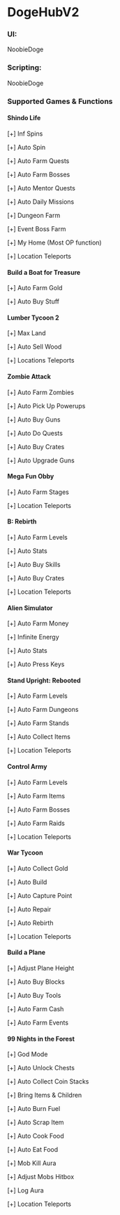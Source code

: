 # DogeHubV2

### UI:
NoobieDoge

### Scripting:
NoobieDoge

### Supported Games & Functions

#### Shindo Life
[+] Inf Spins

[+] Auto Spin

[+] Auto Farm Quests

[+] Auto Farm Bosses

[+] Auto Mentor Quests

[+] Auto Daily Missions

[+] Dungeon Farm

[+] Event Boss Farm

[+] My Home (Most OP function)

[+] Location Teleports

#### Build a Boat for Treasure
[+] Auto Farm Gold

[+] Auto Buy Stuff

#### Lumber Tycoon 2
[+] Max Land

[+] Auto Sell Wood

[+] Locations Teleports

#### Zombie Attack
[+] Auto Farm Zombies

[+] Auto Pick Up Powerups

[+] Auto Buy Guns

[+] Auto Do Quests

[+] Auto Buy Crates

[+] Auto Upgrade Guns

#### Mega Fun Obby
[+] Auto Farm Stages

[+] Location Teleports

#### B: Rebirth
[+] Auto Farm Levels

[+] Auto Stats

[+] Auto Buy Skills

[+] Auto Buy Crates

[+] Location Teleports

#### Alien Simulator
[+] Auto Farm Money

[+] Infinite Energy

[+] Auto Stats

[+] Auto Press Keys

#### Stand Upright: Rebooted
[+] Auto Farm Levels

[+] Auto Farm Dungeons

[+] Auto Farm Stands

[+] Auto Collect Items

[+] Location Teleports

#### Control Army
[+] Auto Farm Levels

[+] Auto Farm Items

[+] Auto Farm Bosses

[+] Auto Farm Raids

[+] Location Teleports

#### War Tycoon
[+] Auto Collect Gold

[+] Auto Build

[+] Auto Capture Point

[+] Auto Repair

[+] Auto Rebirth

[+] Location Teleports

#### Build a Plane
[+] Adjust Plane Height

[+] Auto Buy Blocks

[+] Auto Buy Tools

[+] Auto Farm Cash

[+] Auto Farm Events

#### 99 Nights in the Forest
[+] God Mode

[+] Auto Unlock Chests

[+] Auto Collect Coin Stacks

[+] Bring Items & Children

[+] Auto Burn Fuel

[+] Auto Scrap Item

[+] Auto Cook Food

[+] Auto Eat Food

[+] Mob Kill Aura

[+] Adjust Mobs Hitbox

[+] Log Aura

[+] Location Teleports
